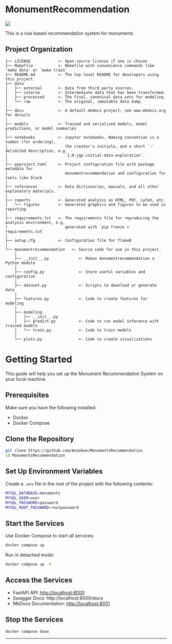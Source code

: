 # MonumentRecommendation

<a target="_blank" href="https://cookiecutter-data-science.drivendata.org/">
    <img src="https://img.shields.io/badge/CCDS-Project%20template-328F97?logo=cookiecutter" />
</a>

This is a rule based recommendation system for monuments

## Project Organization

```
├── LICENSE            <- Open-source license if one is chosen
├── Makefile           <- Makefile with convenience commands like `make data` or `make train`
├── README.md          <- The top-level README for developers using this project.
├── data
│   ├── external       <- Data from third party sources.
│   ├── interim        <- Intermediate data that has been transformed.
│   ├── processed      <- The final, canonical data sets for modeling.
│   └── raw            <- The original, immutable data dump.
│
├── docs               <- A default mkdocs project; see www.mkdocs.org for details
│
├── models             <- Trained and serialized models, model predictions, or model summaries
│
├── notebooks          <- Jupyter notebooks. Naming convention is a number (for ordering),
│                         the creator's initials, and a short `-` delimited description, e.g.
│                         `1.0-jqp-initial-data-exploration`.
│
├── pyproject.toml     <- Project configuration file with package metadata for
│                         monumentrecommendation and configuration for tools like black
│
├── references         <- Data dictionaries, manuals, and all other explanatory materials.
│
├── reports            <- Generated analysis as HTML, PDF, LaTeX, etc.
│   └── figures        <- Generated graphics and figures to be used in reporting
│
├── requirements.txt   <- The requirements file for reproducing the analysis environment, e.g.
│                         generated with `pip freeze > requirements.txt`
│
├── setup.cfg          <- Configuration file for flake8
│
└── monumentrecommendation   <- Source code for use in this project.
    │
    ├── __init__.py             <- Makes monumentrecommendation a Python module
    │
    ├── config.py               <- Store useful variables and configuration
    │
    ├── dataset.py              <- Scripts to download or generate data
    │
    ├── features.py             <- Code to create features for modeling
    │
    ├── modeling
    │   ├── __init__.py
    │   ├── predict.py          <- Code to run model inference with trained models
    │   └── train.py            <- Code to train models
    │
    └── plots.py                <- Code to create visualizations
```
# Getting Started

This guide will help you set up the Monument Recommendation System on your local machine.

## Prerequisites

Make sure you have the following installed:

- Docker
- Docker Compose

## Clone the Repository

```bash
git clone https://github.com/Anoobee/MonumentsRecommendation
cd MonumentsRecommendation
```

## Set Up Environment Variables

Create a `.env` file in the root of the project with the following contents:

```bash
MYSQL_DATABASE=monuments
MYSQL_USER=user
MYSQL_PASSWORD=password
MYSQL_ROOT_PASSWORD=rootpassword
```

## Start the Services

Use Docker Compose to start all services:

```bash
docker compose up
```

Run in detached mode:

```bash
docker compose up -d
```

## Access the Services

- FastAPI API: [http://localhost:8000](http://localhost:8000/)
- Swagger Docs: http://localhost:8000/docs
- MkDocs Documentation: [http://localhost:8001](http://localhost:8001/)

## Stop the Services

```bash
docker compose down
```


--------
